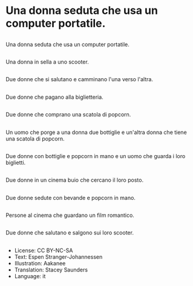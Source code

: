 # Una donna seduta che usa un computer portatile.

##
Una donna seduta che usa un computer portatile.

##
Una donna in sella a uno scooter.

##
Due donne che si salutano e camminano l'una verso l'altra.

##
Due donne che pagano alla biglietteria.

##
Due donne che comprano una scatola di popcorn.

##
Un uomo che porge a una donna due bottiglie e un'altra donna che tiene una scatola di popcorn.

##
Due donne con bottiglie e popcorn in mano e un uomo che guarda i loro biglietti.

##
Due donne in un cinema buio che cercano il loro posto.

##
Due donne sedute con bevande e popcorn in mano.

##
Persone al cinema che guardano un film romantico.

##
Due donne che salutano e salgono sui loro scooter.

##
* License: CC BY-NC-SA
* Text: Espen Stranger-Johannessen
* Illustration: Aakanee
* Translation: Stacey Saunders
* Language: it
